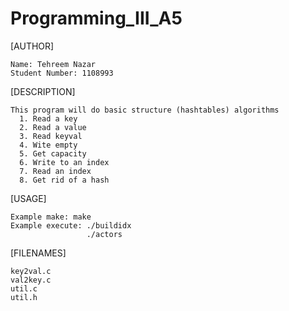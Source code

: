 # Programming_III_A5

[AUTHOR]

    Name: Tehreem Nazar
    Student Number: 1108993

[DESCRIPTION]

    This program will do basic structure (hashtables) algorithms
      1. Read a key
      2. Read a value
      3. Read keyval
      4. Wite empty
      5. Get capacity
      6. Write to an index
      7. Read an index
      8. Get rid of a hash

[USAGE]

    Example make: make
    Example execute: ./buildidx
                     ./actors

[FILENAMES]

    key2val.c
    val2key.c
    util.c
    util.h
    




